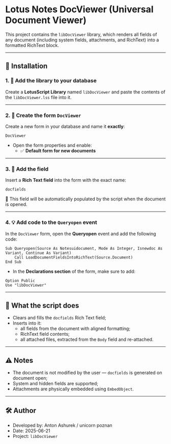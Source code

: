 # Lotus Notes DocViewer (Universal Document Viewer)

This project contains the `libDocViewer` library, which renders all fields of any document (including system fields, attachments, and RichText) into a formatted RichText block.

---

## 🔧 Installation

### 1. 📁 Add the library to your database

Create a **LotusScript Library** named `libDocViewer` and paste the contents of the `libDocViewer.lss` file into it.

---

### 2. 📄 Create the form `DocViewer`

Create a new form in your database and name it **exactly**:

```
DocViewer
```

- Open the form properties and enable:
  - ✅ **Default form for new documents**

---

### 3. 🧱 Add the field

Insert a **Rich Text field** into the form with the exact name:

```
docfields
```

📌 This field will be automatically populated by the script when the document is opened.

---

### 4. 💡 Add code to the `Queryopen` event

In the `DocViewer` form, open the **Queryopen** event and add the following code:

```lotusscript
Sub Queryopen(Source As Notesuidocument, Mode As Integer, Isnewdoc As Variant, Continue As Variant)
	Call LoadDocumentFieldsIntoRichText(Source.Document)
End Sub
```

- In the **Declarations section** of the form, make sure to add:

```lotusscript
Option Public
Use "libDocViewer"
```

---

## 🧪 What the script does

- Clears and fills the `docfields` Rich Text field;
- Inserts into it:
  - all fields from the document with aligned formatting;
  - RichText field contents;
  - all attached files, extracted from the `Body` field and re-attached.

---

## ⚠️ Notes

- The document is not modified by the user — `docfields` is generated on document open;
- System and hidden fields are supported;
- Attachments are physically embedded using `EmbedObject`.

---

## 🛠️ Author

- Developed by: Anton Ashurek / unicorn poznan  
- Date: 2025-06-21  
- Project: `libDocViewer`

